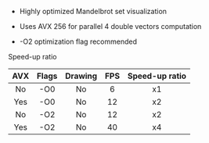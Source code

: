 * Highly optimized Mandelbrot set visualization

* Uses AVX 256 for parallel 4 double vectors computation
* -O2 optimization flag recommended


Speed-up ratio

| AVX | Flags | Drawing | FPS | Speed-up ratio |
|:---:|:-----:|:-------:|:---:|:--------------:|
|  No |  -O0  |    No   |  6  |       x1       |
| Yes |  -O0  |    No   |  12 |       x2       |
|  No |  -O2  |    No   |  12 |       x2       |
| Yes |  -O2  |    No   |  40 |       x4       |
